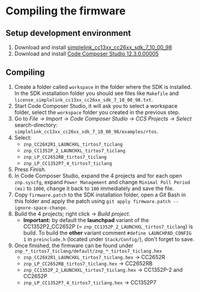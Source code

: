 # Compiling the firmware

## Setup development environment
1. Download and install [simplelink_cc13xx_cc26xx_sdk_7_10_00_98](https://www.ti.com/tool/SIMPLELINK-CC13XX-CC26XX-SDK#downloads)
1. Download and install [Code Composer Studio 12.3.0.00005](http://www.ti.com/tool/CCSTUDIO)

## Compiling
1. Create a folder called `workspace` in the folder where the SDK is installed. In the SDK installation folder you should see files like `Makefile` and `license_simplelink_cc13xx_cc26xx_sdk_7_10_00_98.txt`.
1. Start Code Composer Studio, it will ask you to select a workspace folder, select the `workspace` folder you created in the previous step.
1. Go to *File -> Import -> Code Composer Studio -> CCS Projects -> Select* search-directory: `simplelink_cc13xx_cc26xx_sdk_7_10_00_98/examples/rtos`. 
1. Select:
    - `znp_CC26X2R1_LAUNCHXL_tirtos7_ticlang`
    - `znp_CC1352P_2_LAUNCHXL_tirtos7_ticlang`
    - `znp_LP_CC2652RB_tirtos7_ticlang`
    - `znp_LP_CC1352P7_4_tirtos7_ticlang`
1. Press *Finish*.
1. In Code Composer Studio, expand the 4 projects and for each open `znp.syscfg`, expand `Power Management` and change `Minimal Poll Period (ms)` to `1000`, change it back to `100` immediately and save the file.
1. Copy `firmware.patch` to the SDK installation folder, open a Git Bash in this folder and apply the patch using `git apply firmware.patch --ignore-space-change`.
1. Build the 4 projects; right click -> *Build project*.
    - **Important:** by default the **launchpad** variant of the CC1352P2_CC2652P (= `znp_CC1352P_2_LAUNCHXL_tirtos7_ticlang`) is build. To build the **other** variant comment `#define LAUNCHPAD_CONFIG 1` in `preinclude.h` (located under `Stack/Config/`), don't forget to save.
1. Once finished, the firmware can be found under `znp_*_tirtos7_ticlang/default/znp_*_tirtos7_ticlang.hex`
    - `znp_CC26X2R1_LAUNCHXL_tirtos7_ticlang.hex` -> CC2652R
    - `znp_LP_CC2652RB_tirtos7_ticlang.hex` -> CC2652RB
    - `znp_CC1352P_2_LAUNCHXL_tirtos7_ticlang.hex` -> CC1352P-2 and CC2652P
    - `znp_LP_CC1352P7_4_tirtos7_ticlang.hex` -> CC1352P7
